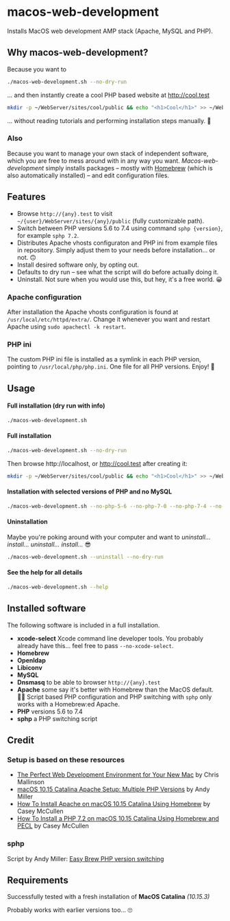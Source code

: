 # macos-web-development

Installs MacOS web development AMP stack (Apache, MySQL and PHP).


## Why macos-web-development?

Because you want to

```bash
./macos-web-development.sh --no-dry-run
```

... and then instantly create a cool PHP based website at http://cool.test

```bash
mkdir -p ~/WebServer/sites/cool/public && echo "<h1>Cool</h1>" >> ~/WebServer/sites/cool/public/index.php
```

... without reading tutorials and performing installation steps manually. 🤩

### Also

Because you want to manage your own stack of independent software, which you are free to mess around with in any way you want. *Macos-web-development* simply installs packages – mostly with [Homebrew](https://brew.sh) (which is also automatically installed) – and edit configuration files.



## Features

- Browse `http://{any}.test` to visit `~/{user}/WebServer/sites/{any}/public` (fully customizable path).
- Switch between PHP versions 5.6 to 7.4 using command `sphp {version}`, for example `sphp 7.2`.
- Distributes Apache vhosts configuraton and PHP ini from example files in repository. Simply adjust them to your needs before installation... or not. 🙃
- Install desired software only, by opting out.
- Defaults to dry run – see what the script will do before actually doing it.
- Uninstall. Not sure when you would use this, but hey, it's a free world. 😀

### Apache configuration

After installation the Apache vhosts configuration is found at `/usr/local/etc/httpd/extra/`. Change it whenever you want and restart Apache using `sudo apachectl -k restart`.


### PHP ini

The custom PHP ini file is installed as a symlink in each PHP version, pointing to `/usr/local/php/php.ini`. One file for all PHP versions. Enjoy! 🥳


## Usage

#### Full installation (dry run with info)

```bash
./macos-web-development.sh
```


#### Full installation

```bash
./macos-web-development.sh --no-dry-run
```

Then browse http://localhost, or http://cool.test after creating it:

```bash
mkdir -p ~/WebServer/sites/cool/public && echo "<h1>Cool</h1>" >> ~/WebServer/sites/cool/public/index.html
```


#### Installation with selected versions of PHP and no MySQL

```bash
./macos-web-development.sh --no-php-5-6 --no-php-7-0 --no-php-7-4 --no-mysql --no-dry-run
```


#### Uninstallation

Maybe you're poking around with your computer and want to *uninstall... install... uninstall... install...* 😎

```bash
./macos-web-development.sh --uninstall --no-dry-run
```


#### See the help for all details

```bash
./macos-web-development.sh --help
```


## Installed software

The following software is included in a full installation.

- **xcode-select** Xcode command line developer tools. You probably already have this... feel free to pass `--no-xcode-select`.
- **Homebrew**
- **Openldap**
- **Libiconv**
- **MySQL**
- **Dnsmasq** to be able to browser `http://{any}.test`
- **Apache** some say it's better with Homebrew than the MacOS default. 🤷‍♂️ Script based PHP configuration and PHP switching with `sphp` only works with a Homebrew:ed Apache.
- **PHP** versions 5.6 to 7.4
- **sphp** a PHP switching script


## Credit

### Setup is based on these resources

- [The Perfect Web Development Environment for Your New Mac](https://mallinson.ca/posts/5/the-perfect-web-development-environment-for-your-new-mac) by Chris Mallinson
- [macOS 10.15 Catalina Apache Setup: Multiple PHP Versions](https://getgrav.org/blog/macos-catalina-apache-multiple-php-versions) by Andy Miller
- [How To Install Apache on macOS 10.15 Catalina Using Homebrew](https://medium.com/better-programming/how-to-install-apache-on-macos-10-15-catalina-using-homebrew-78373ad962eb) by Casey McCullen
- [How To Install a PHP 7.2 on macOS 10.15 Catalina Using Homebrew and PECL](https://medium.com/better-programming/how-to-install-a-php-7-2-on-macos-10-15-catalina-using-homebrew-and-pecl-ad5b6c9ffb17) by Casey McCullen

### sphp

Script by Andy Miller: [Easy Brew PHP version switching](https://gist.github.com/rhukster/f4c04f1bf59e0b74e335ee5d186a98e2)


## Requirements

Successfully tested with a fresh installation of **MacOS Catalina** *(10.15.3)*

Probably works with earlier versions too... 🙄
